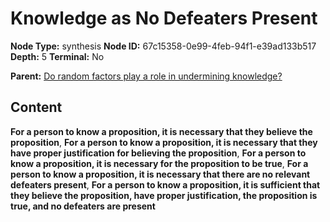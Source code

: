 # Knowledge as No Defeaters Present

**Node Type:** synthesis
**Node ID:** 67c15358-0e99-4feb-94f1-e39ad133b517
**Depth:** 5
**Terminal:** No

**Parent:** [Do random factors play a role in undermining knowledge?](do-random-factors-play-a-role-in-undermining-knowledge-antithesis-aae6e2eb-49ab-4971-a361-c1422006d985.md)

## Content

**For a person to know a proposition, it is necessary that they believe the proposition**, **For a person to know a proposition, it is necessary that they have proper justification for believing the proposition**, **For a person to know a proposition, it is necessary for the proposition to be true**, **For a person to know a proposition, it is necessary that there are no relevant defeaters present**, **For a person to know a proposition, it is sufficient that they believe the proposition, have proper justification, the proposition is true, and no defeaters are present**
